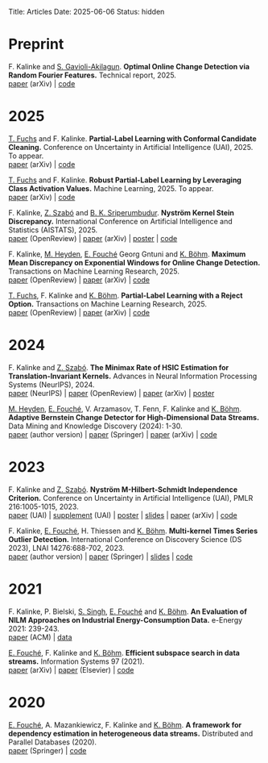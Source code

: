 Title: Articles
Date: 2025-06-06
Status: hidden

# Preprint

F. Kalinke and [S. Gavioli-Akilagun](https://gaviosha.xyz/). __Optimal Online Change Detection via Random Fourier Features.__ Technical report, 2025.</br>
[paper](https://arxiv.org/abs/2505.17789) (arXiv) | [code](https://github.com/FlopsKa/rff-change-detection)

# 2025

[T. Fuchs](https://tobiasfuchs.de/) and F. Kalinke. __Partial-Label Learning with Conformal Candidate Cleaning.__ Conference on Uncertainty in Artificial Intelligence (UAI), 2025. To appear.</br>
[paper](https://arxiv.org/abs/2502.07661) (arXiv) | [code](https://github.com/mathefuchs/pll-with-conformal-candidate-cleaning)

[T. Fuchs](https://tobiasfuchs.de/) and F. Kalinke. __Robust Partial-Label Learning by Leveraging Class Activation Values.__ Machine Learning, 2025. To appear. </br>
[paper](https://arxiv.org/abs/2502.11743) (arXiv) | [code](https://github.com/mathefuchs/robust-pll)

F. Kalinke, [Z. Szabó](https://zoltansz.github.io/) and [B. K. Sriperumbudur](https://bharathsv.github.io/). __Nyström Kernel Stein Discrepancy.__ International Conference on Artificial Intelligence and Statistics (AISTATS), 2025. </br>
[paper](https://openreview.net/forum?id=iLM3CeY2zb) (OpenReview) | [paper](https://arxiv.org/abs/2406.08401) (arXiv) | [poster](publications/kalinke25-poster.pdf) | [code](https://github.com/FlopsKa/nystroem-ksd)

F. Kalinke, [M. Heyden](https://scholar.google.com/citations?user=VJeY0WcAAAAJ), [E. Fouché](https://edouardfouche.com/) Georg Gntuni and [K. Böhm](https://scholar.google.com/citations?user=RzCtTjYAAAAJ). __Maximum Mean Discrepancy on Exponential Windows for Online Change Detection.__ Transactions on Machine Learning Research, 2025. </br>
[paper](https://openreview.net/forum?id=OGaTF9iOxi) (OpenReview) | [paper](https://arxiv.org/abs/2205.12706) (arXiv) | [code](https://github.com/FlopsKa/mmdew-change-detector)

[T. Fuchs](https://tobiasfuchs.de/), F. Kalinke and [K. Böhm](https://scholar.google.com/citations?user=RzCtTjYAAAAJ). __Partial-Label Learning with a Reject Option.__ Transactions on Machine Learning Research, 2025. </br>
[paper](https://openreview.net/forum?id=wS1fD0ofay) (OpenReview) | [paper](https://arxiv.org/abs/2402.00592) (arXiv) | [code](https://github.com/mathefuchs/pll-with-a-reject-option)

# 2024

F. Kalinke and [Z. Szabó](https://zoltansz.github.io/). __The Minimax Rate of HSIC Estimation for Translation-Invariant Kernels.__ Advances in Neural Information Processing Systems (NeurIPS), 2024. </br>
[paper](https://proceedings.neurips.cc/paper_files/paper/2024/hash/c43bade4b146231b0149da3b9e7e286e-Abstract-Conference.html) (NeurIPS) | [paper](https://openreview.net/forum?id=KyNO0n1bJ9) (OpenReview) | [paper](https://arxiv.org/abs/2403.07735) (arXiv) |  [poster](publications/kalinke24-poster.pdf) 

[M. Heyden](https://scholar.google.com/citations?user=VJeY0WcAAAAJ), [E. Fouché](https://edouardfouche.com/), V. Arzamasov, T. Fenn, F. Kalinke and [K. Böhm](https://scholar.google.com/citations?user=RzCtTjYAAAAJ). __Adaptive Bernstein Change Detector for High-Dimensional Data Streams.__ Data Mining and Knowledge Discovery (2024): 1-30. </br>
[paper](publications/heyden24-article.pdf) (author version) | [paper](https://doi.org/10.1007/s10618-023-00999-5) (Springer) | [paper](https://arxiv.org/abs/2306.12974) (arXiv) | [code](https://github.com/heymarco/AdaptiveBernsteinChangeDetector)


# 2023

F. Kalinke and [Z. Szabó](https://zoltansz.github.io/). __Nyström M-Hilbert-Schmidt Independence Criterion.__ Conference on Uncertainty in Artificial Intelligence (UAI), PMLR 216:1005-1015, 2023.  </br>
[paper](https://proceedings.mlr.press/v216/kalinke23a/kalinke23a.pdf) (UAI) | [supplement](https://proceedings.mlr.press/v216/kalinke23a/kalinke23a-supp.pdf) (UAI) | [poster](publications/kalinke23-poster.pdf) |  [slides](publications/kalinke23-spotlight.pdf) |  [paper](https://arxiv.org/abs/2302.09930) (arXiv) | [code](https://github.com/FlopsKa/nystroem-mhsic)

F. Kalinke, [E. Fouché](https://edouardfouche.com/), H. Thiessen and [K. Böhm](https://scholar.google.com/citations?user=RzCtTjYAAAAJ). __Multi-kernel Times Series Outlier Detection.__ International Conference on Discovery Science (DS 2023), LNAI 14276:688-702, 2023.<br/>
[paper](publications/kalinke23b-article.pdf) (author version) | [paper](https://doi.org/10.1007/978-3-031-45275-8_46) (Springer) | [slides](publications/kalinke23b-slides.pdf) | [code](https://github.com/FlopsKa/mk-tsod/)


# 2021

F. Kalinke, P. Bielski, [S. Singh](https://scholar.google.com/citations?user=AUW65_oAAAAJ), [E. Fouché](https://edouardfouche.com/) and [K. Böhm](https://scholar.google.com/citations?user=RzCtTjYAAAAJ). __An Evaluation of NILM Approaches on Industrial Energy-Consumption Data.__ e-Energy 2021: 239-243.</br>
[paper](https://doi.org/10.1145/3447555.3464863) (ACM) | [data](https://github.com/nilmtk/nilmtk/tree/master/nilmtk/dataset_converters/hipe)

[E. Fouché](https://edouardfouche.com/), F. Kalinke and [K. Böhm](https://scholar.google.com/citations?user=RzCtTjYAAAAJ). __Efficient subspace search in data streams.__ Information Systems 97 (2021).</br> 
[paper](https://arxiv.org/abs/2011.06959) (arXiv) | [paper](https://doi.org/10.1016/j.is.2020.101705) (Elsevier) | [code](https://github.com/edouardfouche/SGMRD)


# 2020

[E. Fouché](https://edouardfouche.com/), A. Mazankiewicz, F. Kalinke and [K. Böhm](https://scholar.google.com/citations?user=RzCtTjYAAAAJ). __A framework for dependency estimation in heterogeneous data streams.__ Distributed and Parallel Databases (2020).</br> [paper](https://link.springer.com/article/10.1007%2Fs10619-020-07295-x) (Springer) | [code](https://github.com/edouardfouche/MCDE-extended)
